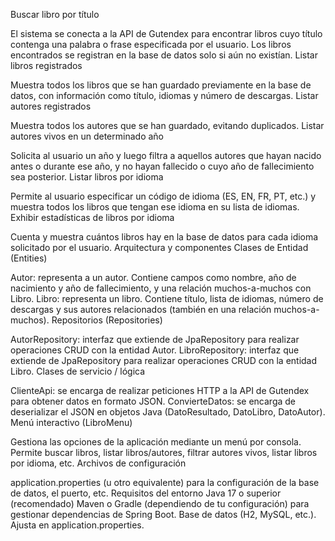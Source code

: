 Buscar libro por título

El sistema se conecta a la API de Gutendex para encontrar libros cuyo título contenga una palabra o frase especificada por el usuario.
Los libros encontrados se registran en la base de datos solo si aún no existían.
Listar libros registrados

Muestra todos los libros que se han guardado previamente en la base de datos, con información como título, idiomas y número de descargas.
Listar autores registrados

Muestra todos los autores que se han guardado, evitando duplicados.
Listar autores vivos en un determinado año

Solicita al usuario un año y luego filtra a aquellos autores que hayan nacido antes o durante ese año, y no hayan fallecido o cuyo año de fallecimiento sea posterior.
Listar libros por idioma

Permite al usuario especificar un código de idioma (ES, EN, FR, PT, etc.) y muestra todos los libros que tengan ese idioma en su lista de idiomas.
Exhibir estadísticas de libros por idioma

Cuenta y muestra cuántos libros hay en la base de datos para cada idioma solicitado por el usuario.
Arquitectura y componentes
Clases de Entidad (Entities)

Autor: representa a un autor. Contiene campos como nombre, año de nacimiento y año de fallecimiento, y una relación muchos-a-muchos con Libro.
Libro: representa un libro. Contiene título, lista de idiomas, número de descargas y sus autores relacionados (también en una relación muchos-a-muchos).
Repositorios (Repositories)

AutorRepository: interfaz que extiende de JpaRepository para realizar operaciones CRUD con la entidad Autor.
LibroRepository: interfaz que extiende de JpaRepository para realizar operaciones CRUD con la entidad Libro.
Clases de servicio / lógica

ClienteApi: se encarga de realizar peticiones HTTP a la API de Gutendex para obtener datos en formato JSON.
ConvierteDatos: se encarga de deserializar el JSON en objetos Java (DatoResultado, DatoLibro, DatoAutor).
Menú interactivo (LibroMenu)

Gestiona las opciones de la aplicación mediante un menú por consola.
Permite buscar libros, listar libros/autores, filtrar autores vivos, listar libros por idioma, etc.
Archivos de configuración

application.properties (u otro equivalente) para la configuración de la base de datos, el puerto, etc.
Requisitos del entorno
Java 17 o superior (recomendado)
Maven o Gradle (dependiendo de tu configuración) para gestionar dependencias de Spring Boot.
Base de datos (H2, MySQL, etc.). Ajusta en application.properties.

